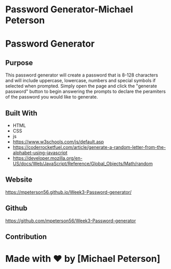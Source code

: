 # Password Generator-Michael Peterson

# Password Generator

## Purpose
This password generator will create a password that is 8-128 characters and will include uppercase, lowercase, numbers and special symbols if selected when prompted. Simply open the page and click the "generate password" button to begin answering the prompts to declare the peramiters of the password you would like to generate. 

## Built With
* HTML
* CSS
* js
* https://www.w3schools.com/js/default.asp
* https://coderrocketfuel.com/article/generate-a-random-letter-from-the-alphabet-using-javascript
* https://developer.mozilla.org/en-US/docs/Web/JavaScript/Reference/Global_Objects/Math/random

## Website
https://mpeterson56.github.io/Week3-Password-generator/


## Github
https://github.com/mpeterson56/Week3-Password-generator

## Contribution
Made with ❤️ by [Michael Peterson]
=======
